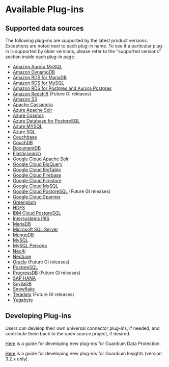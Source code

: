 # Available Plug-ins

## Supported data sources
The following plug-ins are supported by the latest product versions. Exceptions are noted next to each plug-in name.
To see if a particular plug-in is supported by older versions, please refer to the "supported versions" section inside each plug-in page.

* [Amazon Aurora MySQL](../filter-plugin/logstash-filter-aurora-mysql-guardium/README.md)
* [Amazon DynamoDB](../filter-plugin/logstash-filter-dynamodb-guardium/README.md)
* [Amazon RDS for MariaDB](../filter-plugin/logstash-filter-mariadb-aws-guardium/README.md)
* [Amazon RDS for MySQL](../filter-plugin/logstash-filter-mysql-aws-guardium/README.md)
* [Amazon RDS for Postgres and Aurora Postgres](../filter-plugin/logstash-filter-postgres-guardium/README.md)
* [Amazon Redshift](../filter-plugin/logstash-filter-redshift-aws-guardium/README.md) (Future GI releases)
* [Amazon S3](../filter-plugin/logstash-filter-s3-guardium/README.md)
* [Apache Cassandra](../filter-plugin/logstash-filter-cassandra-guardium/README.md)
* [Azure Apache Solr](../filter-plugin/logstash-filter-azure-apachesolr-guardium/README.md)
* [Azure Cosmos](../filter-plugin/logstash-filter-cosmos-azure-guardium/README.md)
* [Azure Database for PostgreSQL](../filter-plugin/logstash-filter-azure-postgresql-guardium/README.md)
* [Azure MYSQL](../filter-plugin/logstash-filter-mysql-azure-guardium/README.md)
* [Azure SQL](../filter-plugin/logstash-filter-azure-sql-guardium/README.md)
* [Couchbase](../filter-plugin/logstash-filter-couchbasedb-guardium/README.md)
* [CouchDB](../filter-plugin/logstash-filter-couchdb-guardium/README.md)
* [DocumentDB](../filter-plugin/logstash-filter-documentdb-aws-guardium/README.md)
* [Elasticsearch](../filter-plugin/logstash-filter-elasticsearch-guardium/README.md)
* [Google Cloud Apache Solr](../filter-plugin/logstash-filter-pubsub-apachesolr-guardium/README.md)
* [Google Cloud BigQuery](../filter-plugin/logstash-filter-pubsub-bigquery-guardium/README.md) 
* [Google Cloud BigTable](../filter-plugin/logstash-filter-pubsub-bigtable-guardium/README.md)
* [Google Cloud Firebase](../filter-plugin/logstash-filter-pubsub-firebase-realtime-guardium/README.md) 
* [Google Cloud Firestore](../filter-plugin/logstash-filter-pubsub-firestore-guardium/README.md) 
* [Google Cloud MySQL](../filter-plugin/logstash-filter-pubsub-mysql-guardium/README.md) 
* [Google Cloud PostgreSQL](../filter-plugin/logstash-filter-pubsub-postgresql-guardium/README.md) (Future GI releases)
* [Google Cloud Spanner](../filter-plugin/logstash-filter-pubsub-spanner-guardium/README.md) 
* [Greenplum](../filter-plugin/logstash-filter-onPremGreenplumdb-guardium/README.md)
* [HDFS](../filter-plugin/logstash-filter-hdfs-guardium/README.md)
* [IBM Cloud PostgreSQL](../filter-plugin/logstash-filter-postgres-ibmcloud-guardium/README.md)
* [Intersystems IRIS](../filter-plugin/logstash-filter-intersystems-iris-guardium/README.md)
* [MariaDB](../filter-plugin/logstash-filter-mariadb-guardium/README.md)
* [Microsoft SQL Server](../filter-plugin/logstash-filter-mssql-guardium/MssqlOverJdbcPackage/README.md)
* [MongoDB](../filter-plugin/logstash-filter-mongodb-guardium/README.md)
* [MySQL](../filter-plugin/logstash-filter-mysql-guardium/README.md)
* [MySQL Percona](../filter-plugin/logstash-filter-mysql-percona-guardium/README.md)
* [Neo4j](../filter-plugin/logstash-filter-neo4j-guardium/README.md)
* [Neptune](../filter-plugin/logstash-filter-neptune-aws-guardium/README.md)
* [Oracle](../filter-plugin/logstash-filter-oua-guardium/README.md) (Future GI releases)
* [PostgreSQL](../filter-plugin/logstash-filter-onPremPostgres-guardium/README.md)
* [ProgressDB](../filter-plugin/logstash-filter-progressdb-guardium/README.md) (Future GI releases)
* [SAP HANA](../filter-plugin/logstash-filter-saphana-guardium/README.md)
* [ScyllaDB](../filter-plugin/logstash-filter-scylldb-guardium/README.md)
* [Snowflake](../filter-plugin/logstash-filter-snowflake-guardium/README.md)
* [Teradata](../filter-plugin/logstash-filter-teradatadb-guardium/README.md) (Future GI releases)
* [Yugabyte](../filter-plugin/logstash-filter-yugabyte-guardium/README.md)

## Developing Plug-ins
Users can develop their own universal connector plug-ins, if needed, and contribute them back to the open source project, if desired.

[Here](../docs/Guardium%20Data%20Protection/developing_plugins_gdp.md) is a guide for developing new plug-ins for Guardium Data Protection.

[Here](../docs/Guardium%20Insights/3.2.x/developing_plugins_gi.md) is a guide for developing new plug-ins for Guardium Insights (version 3.2.x only).
